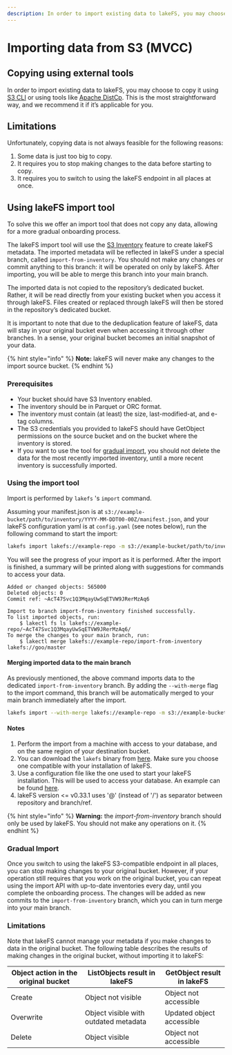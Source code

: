 ```yaml
---
description: In order to import existing data to lakeFS, you may choose to copy it using S3 CLI or using tools like Apache DistCp.
---
```


# Importing data from S3 (MVCC)

## Copying using external tools

In order to import existing data to lakeFS, you may choose to copy it using [S3 CLI](../integrations/aws_cli.md#copy-from-a-local-path-to-lakefs) 
or using tools like [Apache DistCp](../integrations/distcp.md#from-s3-to-lakefs). This is the most straightforward way, and we recommend it if it’s applicable for you.

## Limitations

Unfortunately, copying data is not always feasible for the following reasons:
1. Some data is just too big to copy.
2. It requires you to stop making changes to the data before starting to copy.
3. It requires you to switch to using the lakeFS endpoint in all places at once.

## Using lakeFS import tool

To solve this we offer an import tool that does not copy any data, allowing for a more gradual onboarding process.

The lakeFS import tool will use the [S3 Inventory](https://docs.aws.amazon.com/AmazonS3/latest/dev/storage-inventory.html) feature to create lakeFS metadata.
The imported metadata will be reflected in lakeFS under a special branch, called `import-from-inventory`.
You should not make any changes or commit anything to this branch: it will be operated on only by lakeFS.
After importing, you will be able to merge this branch into your main branch.

The imported data is not copied to the repository’s dedicated bucket.
Rather, it will be read directly from your existing bucket when you access it through lakeFS.
Files created or replaced through lakeFS will then be stored in the repository’s dedicated bucket.

It is important to note that due to the deduplication feature of lakeFS, data will stay in your original bucket even
when accessing it through other branches. In a sense, your original bucket becomes an initial snapshot of your data.

{% hint style="info" %}
**Note:** lakeFS will never make any changes to the import source bucket.
{% endhint %}

### Prerequisites

- Your bucket should have S3 Inventory enabled.
- The inventory should be in Parquet or ORC format.
- The inventory must contain (at least) the size, last-modified-at, and e-tag columns.
- The S3 credentials you provided to lakeFS should have GetObject permissions on the source bucket and on the bucket where the inventory is stored.
- If you want to use the tool for [gradual import](#gradual-import), you should not delete the data for the most recently imported inventory, until a more recent inventory is successfully imported.

### Using the import tool

Import is performed by `lakefs` 's `import` command.

Assuming your manifest.json is at `s3://example-bucket/path/to/inventory/YYYY-MM-DDT00-00Z/manifest.json`, and your lakeFS configuration yaml is at `config.yaml` (see notes below), run the following command to start the import:

```bash
lakefs import lakefs://example-repo -m s3://example-bucket/path/to/inventory/YYYY-MM-DDT00-00Z/manifest.json --config config.yaml
```

You will see the progress of your import as it is performed.
After the import is finished, a summary will be printed along with suggestions for commands to access your data.

```
Added or changed objects: 565000
Deleted objects: 0
Commit ref: ~AcT47Svc1Q3MqayUwSqETVW9JRerMzAq6

Import to branch import-from-inventory finished successfully.
To list imported objects, run:
	$ lakectl fs ls lakefs://example-repo/~AcT47Svc1Q3MqayUwSqETVW9JRerMzAq6/
To merge the changes to your main branch, run:
	$ lakectl merge lakefs://example-repo/import-from-inventory lakefs://goo/master
```

#### Merging imported data to the main branch

As previously mentioned, the above command imports data to the dedicated `import-from-inventory` branch.
By adding the `--with-merge` flag to the import command, this branch will be automatically merged to your main branch immediately after the import.

```bash
lakefs import --with-merge lakefs://example-repo -m s3://example-bucket/path/to/inventory/YYYY-MM-DDT00-00Z/manifest.json --config config.yaml
```

#### Notes

1. Perform the import from a machine with access to your database, and on the same region of your destination bucket.
1. You can download the `lakefs` binary from [here](https://github.com/treeverse/lakeFS/releases). Make sure you choose one compatible with your installation of lakeFS.
1. Use a configuration file like the one used to start your lakeFS installation. This will be used to access your database. An example can be found [here](http://localhost:4000/reference/configuration.html#example-aws-deployment).
1. lakeFS version <= v0.33.1 uses '@' (instead of '/') as separator between repository and branch/ref.

{% hint style="info" %}
**Warning:** the *import-from-inventory* branch should only be used by lakeFS. You should not make any operations on it.
{% endhint %}

### Gradual Import

Once you switch to using the lakeFS S3-compatible endpoint in all places, you can stop making changes to your original bucket.
However, if your operation still requires that you work on the original bucket,
you can repeat using the import API with up-to-date inventories every day, until you complete the onboarding process.
The changes will be added as new commits to the `import-from-inventory` branch, which you can in turn merge into your main branch.

### Limitations

Note that lakeFS cannot manage your metadata if you make changes to data in the original bucket.
The following table describes the results of making changes in the original bucket, without importing it to lakeFS:

| Object action in the original bucket | ListObjects result in lakeFS                 | GetObject result in lakeFS |
|--------------------------------------|----------------------------------------------|----------------------------|
| Create                               | Object not visible                           | Object not accessible      |
| Overwrite                            | Object visible with outdated metadata        | Updated object accessible  |
| Delete                               | Object visible                               | Object not accessible      |

